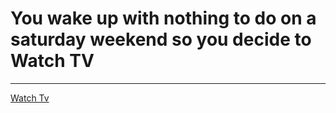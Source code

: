 # You wake up with nothing to do on a saturday weekend so you decide to Watch TV
---
[Watch Tv](situations/Decision.md)